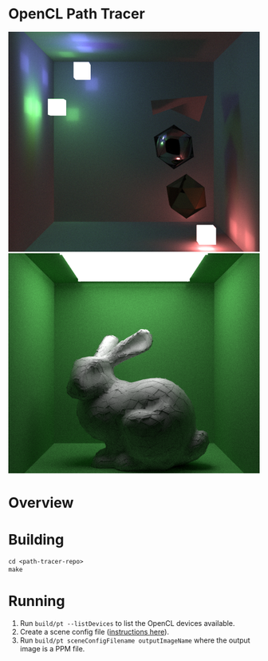 # OpenCL Path Tracer

![test scene](readme-images/scene1.png)
![test scene](readme-images/scene2.png)

# Overview


# Building
```
cd <path-tracer-repo>
make
```

# Running

1. Run `build/pt --listDevices` to list the OpenCL devices available.
2. Create a scene config file ([instructions here](scene-config-instructions.md)).
3. Run `build/pt sceneConfigFilename outputImageName` where the output image is a PPM file.
